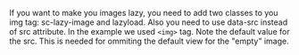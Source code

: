 If you want to make you images lazy, you need to add two classes to you img tag: sc-lazy-image and lazyload. Also you need to use data-src instead of src attribute.
In the example we used ```<img>``` tag. Note the default value for the src. This is needed for ommiting the default view for the "empty" image.
